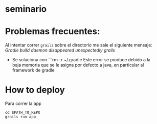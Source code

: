 # seminario

# Problemas frecuentes:

Al intentar correr ```grails``` sobre el directorio me sale el siguiente mensaje: _Gradle build daemon disappeared unexpectedly grails_
- Se soluciona con ```rm -r ~/.gradle
Este error se produce debido a la baja memoria que se le asigna por defecto a java, en particular al framework de gradle

# How to deploy

Para correr la app

``` 
cd $PATH_TO_REPO
grails run-app
```


